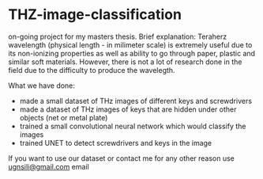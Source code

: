 # THZ-image-classification

on-going project for my masters thesis. 
Brief explanation:
Teraherz wavelength (physical length - in milimeter scale) is extremely useful due to its non-ionizing properties as well as ability to go through paper, plastic and similar soft materials. However, there is not a lot of research done in the field due to the difficulty to produce the wavelegth.

What we have done:
- made a small dataset of THz images of different keys and screwdrivers
- made a dataset of THz images of keys that are hidden under other objects (net or metal plate)
- trained a small convolutional neural network which would classify the images
- trained UNET to detect screwdrivers and keys in the image

If you want to use our dataset or contact me for any other reason use ugnsili@gmail.com email
